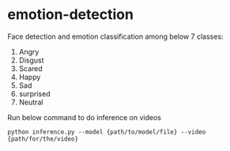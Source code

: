 # emotion-detection
Face detection and emotion classification among below 7 classes:
1. Angry
2. Disgust
3. Scared
4. Happy
5. Sad
6. surprised
8. Neutral

Run below command to do inference on videos

`python inference.py --model {path/to/model/file} --video {path/for/the/video}`
